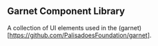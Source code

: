 ## Garnet Component Library

A collection of UI elements used in the (garnet)[https://github.com/PalisadoesFoundation/garnet].